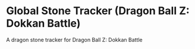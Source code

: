 # Global Stone Tracker (Dragon Ball Z: Dokkan Battle)
A dragon stone tracker for Dragon Ball Z: Dokkan Battle
